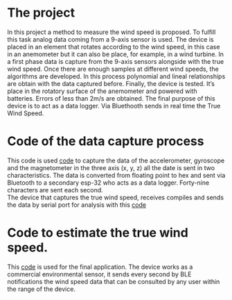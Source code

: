 # The project
In this project a method to measure the wind speed is proposed. To fulfill this task analog data coming from a 9-axis sensor is used. The device is  placed in an element that rotates according to the wind speed, in this case in an anemometer but it can also be place, for example, in a wind turbine.
In a first phase data is capture from the 9-axis sensors alongside with the true wind speed.
Once there are enough samples at different wind speeds, the algorithms are developed. In this process polynomial and lineal relationships are obtain with the data captured before.
Finally, the device is tested. It’s place in the rotatory surface of the anemometer and powered with batteries. Errors of less than 2m/s are obtained. The final purpose of this device is to act as a data logger. Via Bluethooth sends in real time the True Wind Speed.
# Code of the data capture process
This code is used [code](https://github.com/joaquinuza/Wind_IOT/blob/main/WIND_IOT_ESP1_captura/WIND_IOT_ESP1_captura.ino) to capture the data of the accelerometer, gyroscope and the magnetometer in the three axis (x, y, z) all the date is sent in two characteristics. The data is converted from floating point to hex and sent via Bluetooth to a secondary esp-32 who acts as a data logger. Forty-nine characters are sent each second.  
The device that captures the true wind speed, receives compiles and sends the data by serial port for analysis with this  [code](https://github.com/joaquinuza/Wind_IOT/blob/main/WIND_IOT_ESP2_captura/WIND_IOT_ESP2_captura.ino)

# Code to estimate the true wind speed.
This [code](https://github.com/joaquinuza/Wind_IOT/blob/main/WIND_IOT_ESP1_APP/WIND_IOT_ESP1_APP.ino) is used for the final application. The device works as a commercial environmental sensor, it sends every second by BLE notifications the wind speed data that can be consulted by any user within the range of the device.

